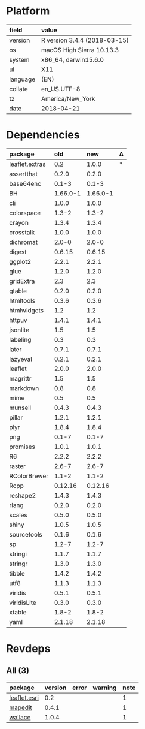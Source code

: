 # Platform

|field    |value                        |
|:--------|:----------------------------|
|version  |R version 3.4.4 (2018-03-15) |
|os       |macOS High Sierra 10.13.3    |
|system   |x86_64, darwin15.6.0         |
|ui       |X11                          |
|language |(EN)                         |
|collate  |en_US.UTF-8                  |
|tz       |America/New_York             |
|date     |2018-04-21                   |

# Dependencies

|package        |old      |new      |Δ  |
|:--------------|:--------|:--------|:--|
|leaflet.extras |0.2      |1.0.0    |*  |
|assertthat     |0.2.0    |0.2.0    |   |
|base64enc      |0.1-3    |0.1-3    |   |
|BH             |1.66.0-1 |1.66.0-1 |   |
|cli            |1.0.0    |1.0.0    |   |
|colorspace     |1.3-2    |1.3-2    |   |
|crayon         |1.3.4    |1.3.4    |   |
|crosstalk      |1.0.0    |1.0.0    |   |
|dichromat      |2.0-0    |2.0-0    |   |
|digest         |0.6.15   |0.6.15   |   |
|ggplot2        |2.2.1    |2.2.1    |   |
|glue           |1.2.0    |1.2.0    |   |
|gridExtra      |2.3      |2.3      |   |
|gtable         |0.2.0    |0.2.0    |   |
|htmltools      |0.3.6    |0.3.6    |   |
|htmlwidgets    |1.2      |1.2      |   |
|httpuv         |1.4.1    |1.4.1    |   |
|jsonlite       |1.5      |1.5      |   |
|labeling       |0.3      |0.3      |   |
|later          |0.7.1    |0.7.1    |   |
|lazyeval       |0.2.1    |0.2.1    |   |
|leaflet        |2.0.0    |2.0.0    |   |
|magrittr       |1.5      |1.5      |   |
|markdown       |0.8      |0.8      |   |
|mime           |0.5      |0.5      |   |
|munsell        |0.4.3    |0.4.3    |   |
|pillar         |1.2.1    |1.2.1    |   |
|plyr           |1.8.4    |1.8.4    |   |
|png            |0.1-7    |0.1-7    |   |
|promises       |1.0.1    |1.0.1    |   |
|R6             |2.2.2    |2.2.2    |   |
|raster         |2.6-7    |2.6-7    |   |
|RColorBrewer   |1.1-2    |1.1-2    |   |
|Rcpp           |0.12.16  |0.12.16  |   |
|reshape2       |1.4.3    |1.4.3    |   |
|rlang          |0.2.0    |0.2.0    |   |
|scales         |0.5.0    |0.5.0    |   |
|shiny          |1.0.5    |1.0.5    |   |
|sourcetools    |0.1.6    |0.1.6    |   |
|sp             |1.2-7    |1.2-7    |   |
|stringi        |1.1.7    |1.1.7    |   |
|stringr        |1.3.0    |1.3.0    |   |
|tibble         |1.4.2    |1.4.2    |   |
|utf8           |1.1.3    |1.1.3    |   |
|viridis        |0.5.1    |0.5.1    |   |
|viridisLite    |0.3.0    |0.3.0    |   |
|xtable         |1.8-2    |1.8-2    |   |
|yaml           |2.1.18   |2.1.18   |   |

# Revdeps

## All (3)

|package                                 |version |error |warning |note |
|:---------------------------------------|:-------|:-----|:-------|:----|
|[leaflet.esri](problems.md#leafletesri) |0.2     |      |        |1    |
|[mapedit](problems.md#mapedit)          |0.4.1   |      |        |1    |
|[wallace](problems.md#wallace)          |1.0.4   |      |        |1    |

